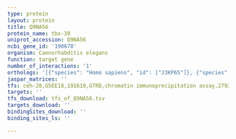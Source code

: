 ```yaml
---
type: protein
layout: protein
title: Q9NA56
protein_name: tbx-39
uniprot_accession: Q9NA56
ncbi_gene_id: '190678'
organism: Caenorhabditis elegans
function: target gene
number_of_interactions: '1'
orthologs: '[{"species": "Homo sapiens", "id": ["J3KP65"]}, {"species": "Mus musculus", "id": ["<a href=\"/protein/p20293\">P20293</a>"]}, {"species": "Rattus norvegicus", "id": ["D4A4W8"]}, {"species": "Danio rerio", "id": ["<a href=\"/protein/q07998\">Q07998</a>"]}]'
jaspar_matrices: ''
tfs: ceh-28,G5EE18,191619,GTRD,chromatin immunoprecipitation assay,27924024%5Buid%5D,No
targets: ''
tfs_download: tfs_of_Q9NA56.tsv
targets_download: ''
bindingSites_download: ''
binding_sites_ls: ''

---
```

